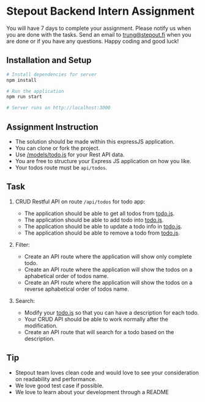 # Stepout Backend Intern Assignment

You will have 7 days to complete your assignment. Please notify us when you are done with the tasks. Send an email to trung@stepout.fi when you are done or if you have any questions. Happy coding and good luck!

## Installation and Setup


```bash
# Install dependencies for server
npm install

# Run the application
npm run start

# Server runs on http://localhost:3000 
```

## Assignment Instruction

* The solution should be made within this expressJS application.
* You can clone or fork the project. 
* Use [/models/todo.js](./models/todo.js) for your Rest API data.
* You are free to structure your Express JS application on how you like.
* Your todos route must be `api/todos`.

## Task

1. CRUD Restful API on route `/api/todos` for todo app:

    * The application should be able to get all todos from [todo.js](./models/todo.js).
    * The application should be able to add todo into [todo.js](./models/todo.js).
    * The application should be able to update a todo info in [todo.js](./models/todo.js).
    * The application should be able to remove a todo from [todo.js](./models/todo.js).

2. Filter:

    * Create an API route where the application will show only complete todo.
    * Create an API route where the application will show the todos on a aphabetical order of todos name.
    * Create an API route where the application will show the todos on a reverse aphabetical order of todos name. 

3. Search:

    * Modify your [todo.js](./models/todo.js) so that you can have a description for each todo.
    * Your CRUD API should be able to work normally after the modification.
    * Create an API route that will search for a todo based on the description.


## Tip

* Stepout team loves clean code and would love to see your consideration on readability and performance.
* We love good test case if possible.
* We love to learn about your development through a README